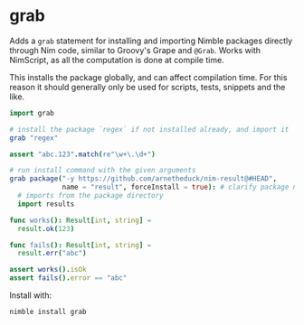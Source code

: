 # grab

Adds a `grab` statement for installing and importing Nimble packages
directly through Nim code, similar to Groovy's Grape and `@Grab`. Works
with NimScript, as all the computation is done at compile time.

This installs the package globally, and can affect compilation time. For
this reason it should generally only be used for scripts, tests, snippets and
the like.

```nim
import grab

# install the package `regex` if not installed already, and import it
grab "regex"

assert "abc.123".match(re"\w+\.\d+")

# run install command with the given arguments
grab package("-y https://github.com/arnetheduck/nim-result@#HEAD",
             name = "result", forceInstall = true): # clarify package name to correctly query path
  # imports from the package directory
  import results

func works(): Result[int, string] =
  result.ok(123)

func fails(): Result[int, string] =
  result.err("abc")

assert works().isOk
assert fails().error == "abc"
```

Install with:

```
nimble install grab
```
